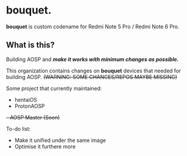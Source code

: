 # **bouquet**.
  **bouquet** is custom codename for Redmi Note 5 Pro / Redmi Note 6 Pro.

## What is this?
Building AOSP and ***make it works with minimum changes as possible.***

This organization contains changes on **bouquet** devices that needed for building AOSP. ~~(WARNING: SOME CHANGES/REPOS MAYBE MISSING)~~

Some project that currently maintained:
 - hentaiOS
 - ProtonAOSP
 
  ~~- AOSP Master (Soon)~~

To-do list:
 - Make it unified under the same image
 - Optimise it furthere more
